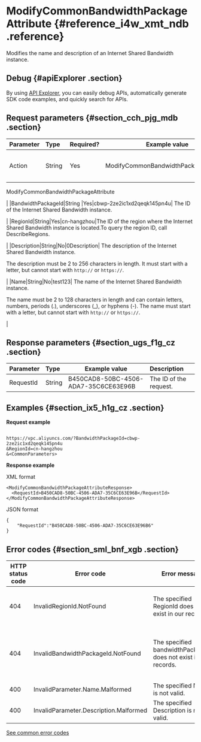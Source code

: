 # ModifyCommonBandwidthPackageAttribute {#reference_i4w_xmt_ndb .reference}

Modifies the name and description of an Internet Shared Bandwidth instance.

## Debug {#apiExplorer .section}

By using [API Explorer](https://api.aliyun.com/#product=Vpc&api=DescribeVpcAttribute), you can easily debug APIs, automatically generate SDK code examples, and quickly search for APIs.

## Request parameters {#section_cch_pjg_mdb .section}

|Parameter|Type|Required?|Example value|Description |
|:--------|:---|:--------|-------------|:-----------|
|Action|String |Yes|ModifyCommonBandwidthPackageAttribute| The name of this action. Value:

 ModifyCommonBandwidthPackageAttribute

 |
|BandwidthPackageId|String |Yes|cbwp-2ze2ic1xd2qeqk145pn4u| The ID of the Internet Shared Bandwidth instance.

 |
|RegionId|String|Yes|cn-hangzhou|The ID of the region where the Internet Shared Bandwidth instance is located.To query the region ID, call DescribeRegions.

|
|Description|String|No|0Description| The description of the Internet Shared Bandwidth instance.

 The description must be 2 to 256 characters in length. It must start with a letter, but cannot start with `http://` or `https://`.

 |
|Name|String|No|test123| The name of the Internet Shared Bandwidth instance.

 The name must be 2 to 128 characters in length and can contain letters, numbers, periods \(.\), underscores \(\_\), or hyphens \(-\). The name must start with a letter, but cannot start with `http://` or `https://`.

 |

## Response parameters {#section_ugs_f1g_cz .section}

|Parameter|Type|Example value|Description|
|:--------|:---|-------------|:----------|
|RequestId|String|B450CAD8-50BC-4506-ADA7-35C6CE63E96B|The ID of the request.|

## Examples {#section_ix5_h1g_cz .section}

**Request example**

``` {#ModifyVpnGatewayAttribute1}

https://vpc.aliyuncs.com/?BandwidthPackageId=cbwp-2ze2ic1xd2qeqk145pn4u
&RegionId=cn-hangzhou
&<CommonParameters>

```

**Response example**

XML format

```
<ModifyCommonBandwidthPackageAttributeResponse>
  <RequestId>B450CAD8-50BC-4506-ADA7-35C6CE63E96B</RequestId>
</ModifyCommonBandwidthPackageAttributeResponse>

```

JSON format

```
{
	"RequestId":"B450CAD8-50BC-4506-ADA7-35C6CE63E96B6"
}
```

## Error codes {#section_sml_bnf_xgb .section}

|HTTP status code|Error code|Error message|Description|
|----------------|----------|-------------|-----------|
|404|InvalidRegionId.NotFound|The specified RegionId does not exist in our records.|The specified region ID does not exist.|
|404|InvalidBandwidthPackageId.NotFound|The specified bandwidthPackageId does not exist in our records.|The specified Internet Shared Bandwidth does not exist.|
|400|InvalidParameter.Name.Malformed|The specified Name is not valid.|The name is invalid.|
|400|InvalidParameter.Description.Malformed|The specified Description is not valid.|The description is invalid.|

[See common error codes](https://error-center.aliyun.com/status/product/Vpc)

